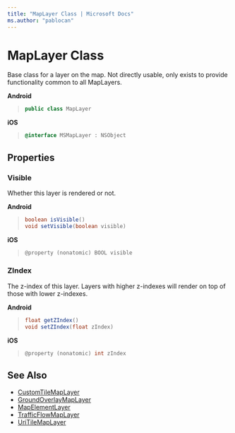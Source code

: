 ```yaml
---
title: "MapLayer Class | Microsoft Docs"
ms.author: "pablocan"
---
```


# MapLayer Class

Base class for a layer on the map. Not directly usable, only exists to provide functionality common to all MapLayers.

**Android**

>```java
> public class MapLayer
>```

**iOS**

>```objectivec
> @interface MSMapLayer : NSObject
>```

## Properties

### Visible
Whether this layer is rendered or not.

**Android**

>```java
> boolean isVisible()
> void setVisible(boolean visible)
>```

**iOS**

>```objectivec
> @property (nonatomic) BOOL visible
>```

### ZIndex
The z-index of this layer. Layers with higher z-indexes will render on top of those with lower z-indexes.

**Android**

>```java
> float getZIndex() 
> void setZIndex(float zIndex)
>```

**iOS**

>```objectivec
> @property (nonatomic) int zIndex
>```

## See Also

* [CustomTileMapLayer](CustomTileMapLayer-class.md)
* [GroundOverlayMapLayer](GroundOverlayMapLayer-class.md)
* [MapElementLayer](MapElementLayer-class.md)
* [TrafficFlowMapLayer](TrafficFlowMapLayer-class.md)
* [UriTileMapLayer](UriTileMapLayer-class.md)
